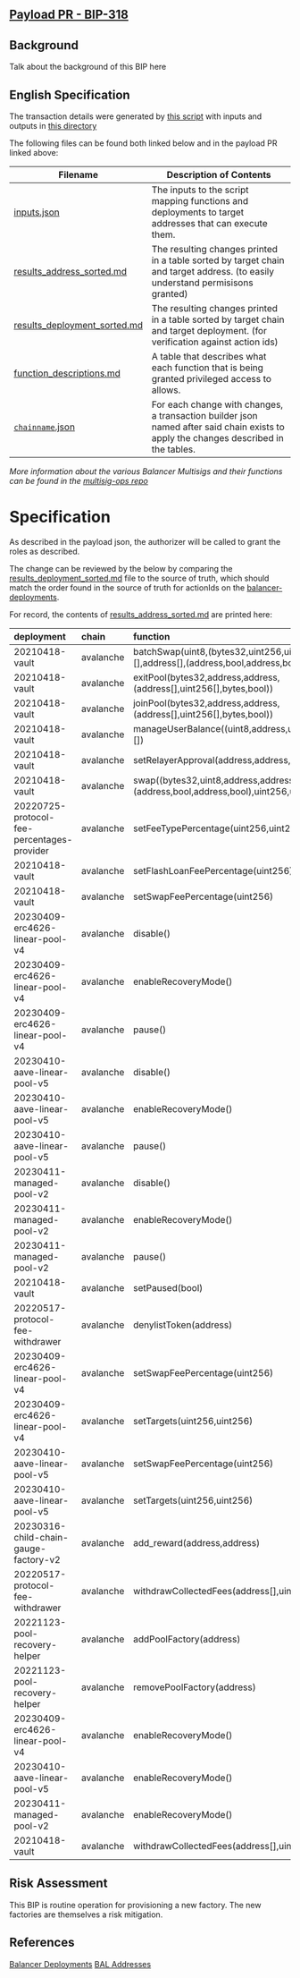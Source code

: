 ## [Payload PR - BIP-318](https://github.com/BalancerMaxis/multisig-ops/pull/246)

## Background
Talk about the background of this BIP here
## English Specification

The transaction details were generated by [this script](https://github.com/BalancerMaxis/multisig-ops/blob/main/action-scripts/gen_add_permissions_payload.py) with inputs and outputs in [this directory](https://github.com/BalancerMaxis/multisig-ops/tree/staging/BIPs/BIP-318)

The following files can be found both linked below and in the payload PR linked above:

| Filename                                                                                                                             | Description of Contents                                                                                                              |
|--------------------------------------------------------------------------------------------------------------------------------------|--------------------------------------------------------------------------------------------------------------------------------------|
| [inputs.json](https://github.com/BalancerMaxis/multisig-ops/blob/staging/BIPs/BIP-318/inputs.json)                                   | The inputs to the script mapping functions and deployments to target addresses that can execute them.                                |
| [results_address_sorted.md](https://github.com/BalancerMaxis/multisig-ops/blob/staging/BIPs/BIP-318/results_address_sorted.md)       | The resulting changes printed in a table sorted by target chain and target address. (to easily understand permisisons granted)       |
| [results_deployment_sorted.md](https://github.com/BalancerMaxis/multisig-ops/blob/staging/BIPs/BIP-318/results_deployment_sorted.md) | The resulting changes printed in a table sorted by target chain and target deployment. (for verification against action ids)         |
| [function_descriptions.md](https://github.com/BalancerMaxis/multisig-ops/blob/staging/BIPs/BIP-318/function_descriptions.md)         | A table that describes what each function that is being granted privileged access to allows.                                         |                                                                                                                                             |
| [`chainname`.json](https://github.com/BalancerMaxis/multisig-ops/tree/staging/BIPs/BIP-318/)                                         | For each change with changes, a transaction builder json named after said chain exists to apply the changes described in the tables. |

_More information about the various Balancer Multisigs and their functions can be found in the [multisig-ops repo](https://github.com/BalancerMaxis/multisig-ops/blob/staging/multisigs.md)_

# Specification

As described in the payload json, the authorizer will be called to grant the roles as described.  

The change can be reviewed by the below by comparing the [results_deployment_sorted.md](https://github.com/BalancerMaxis/multisig-ops/tree/staging/BIPs/BIP-183/results_deployment_sorted.md) file to the source of truth,  which should match the order found in the source of truth for actionIds on the [balancer-deployments](https://github.com/balancer/balancer-deployments/tree/master/action-ids).

For record, the contents of [results_address_sorted.md](https://github.com/BalancerMaxis/multisig-ops/tree/staging/BIPs/BIP-318/results_address_sorted.md) are printed here:



| deployment                                 | chain     | function                                                                                                          | role                                                               | caller                                                                    | caller_address                             |
|:-------------------------------------------|:----------|:------------------------------------------------------------------------------------------------------------------|:-------------------------------------------------------------------|:--------------------------------------------------------------------------|:-------------------------------------------|
| 20210418-vault                             | avalanche | batchSwap(uint8,(bytes32,uint256,uint256,uint256,bytes)[],address[],(address,bool,address,bool),int256[],uint256) | 0x1282ab709b2b70070f829c46bc36f76b32ad4989fecb2fcb09a1b3ce00bbfc30 | 20230314-batch-relayer-v5/BalancerRelayer                                 | 0x03F1ab8b19bcE21EB06C364aEc9e40322572a1e9 |
| 20210418-vault                             | avalanche | exitPool(bytes32,address,address,(address[],uint256[],bytes,bool))                                                | 0xc149e88b59429ded7f601ab52ecd62331cac006ae07c16543439ed138dcb8d34 | 20230314-batch-relayer-v5/BalancerRelayer                                 | 0x03F1ab8b19bcE21EB06C364aEc9e40322572a1e9 |
| 20210418-vault                             | avalanche | joinPool(bytes32,address,address,(address[],uint256[],bytes,bool))                                                | 0x78ad1b68d148c070372f8643c4648efbb63c6a8a338f3c24714868e791367653 | 20230314-batch-relayer-v5/BalancerRelayer                                 | 0x03F1ab8b19bcE21EB06C364aEc9e40322572a1e9 |
| 20210418-vault                             | avalanche | manageUserBalance((uint8,address,uint256,address,address)[])                                                      | 0xeba777d811cd36c06d540d7ff2ed18ed042fd67bbf7c9afcf88c818c7ee6b498 | 20230314-batch-relayer-v5/BalancerRelayer                                 | 0x03F1ab8b19bcE21EB06C364aEc9e40322572a1e9 |
| 20210418-vault                             | avalanche | setRelayerApproval(address,address,bool)                                                                          | 0x0014a06d322ff07fcc02b12f93eb77bb76e28cdee4fc0670b9dec98d24bbfec8 | 20230314-batch-relayer-v5/BalancerRelayer                                 | 0x03F1ab8b19bcE21EB06C364aEc9e40322572a1e9 |
| 20210418-vault                             | avalanche | swap((bytes32,uint8,address,address,uint256,bytes),(address,bool,address,bool),uint256,uint256)                   | 0x7b8a1d293670124924a0f532213753b89db10bde737249d4540e9a03657d1aff | 20230314-batch-relayer-v5/BalancerRelayer                                 | 0x03F1ab8b19bcE21EB06C364aEc9e40322572a1e9 |
| 20220725-protocol-fee-percentages-provider | avalanche | setFeeTypePercentage(uint256,uint256)                                                                             | 0xf966da38fb72cb10be01d2ff406b1aeb9cdc62f757d0042e6ff6249f196221a1 | multisigs/dao                                                             | 0x17b11FF13e2d7bAb2648182dFD1f1cfa0E4C7cf3 |
| 20210418-vault                             | avalanche | setFlashLoanFeePercentage(uint256)                                                                                | 0xbe2a180d5cc5d803a8eec4cea569989fc1c593d7eeadd1f262f360a68b0e842e | 20220725-protocol-fee-percentages-provider/ProtocolFeePercentagesProvider | 0x239e55F427D44C3cc793f49bFB507ebe76638a2b |
| 20210418-vault                             | avalanche | setSwapFeePercentage(uint256)                                                                                     | 0xb28b769768735d011b267f781c3be90bce51d5059ba015bc7a28b3e882fb2083 | 20220725-protocol-fee-percentages-provider/ProtocolFeePercentagesProvider | 0x239e55F427D44C3cc793f49bFB507ebe76638a2b |
| 20230409-erc4626-linear-pool-v4            | avalanche | disable()                                                                                                         | 0x7c86cd148d8db45c3b501ebc46765f768002a524cfb99123f8f21c719f62e38c | multisigs/emergency                                                       | 0x308f8d3536261C32c97D2f85ddc357f5cCdF33F0 |
| 20230409-erc4626-linear-pool-v4            | avalanche | enableRecoveryMode()                                                                                              | 0xa2685f4f3b3ddc4fd9c791acbb59d64abb16a8597f810c7154b1b9b5a6c3b5a9 | multisigs/emergency                                                       | 0x308f8d3536261C32c97D2f85ddc357f5cCdF33F0 |
| 20230409-erc4626-linear-pool-v4            | avalanche | pause()                                                                                                           | 0xeefb035cba9a13afe91cf64ecc5036868aa5cc5340cd7c5017def2049ac0b0ba | multisigs/emergency                                                       | 0x308f8d3536261C32c97D2f85ddc357f5cCdF33F0 |
| 20230410-aave-linear-pool-v5               | avalanche | disable()                                                                                                         | 0x627a2e247176a7cc72374908eeb1ee97159879e68e9a4dbce0144199d17c8a69 | multisigs/emergency                                                       | 0x308f8d3536261C32c97D2f85ddc357f5cCdF33F0 |
| 20230410-aave-linear-pool-v5               | avalanche | enableRecoveryMode()                                                                                              | 0x58bc56d9b84cb2e4efd84f56c7763228f92c6b4714a2cbe10c252384c8b5aa9f | multisigs/emergency                                                       | 0x308f8d3536261C32c97D2f85ddc357f5cCdF33F0 |
| 20230410-aave-linear-pool-v5               | avalanche | pause()                                                                                                           | 0x0c17c4a98fd69c4f4acbe101409c122417155d8b138eb16bdbdffe541de0355d | multisigs/emergency                                                       | 0x308f8d3536261C32c97D2f85ddc357f5cCdF33F0 |
| 20230411-managed-pool-v2                   | avalanche | disable()                                                                                                         | 0xc286c677f812387602b94d5dee672097cae543d80e175977381fbdbcdb9b2c12 | multisigs/emergency                                                       | 0x308f8d3536261C32c97D2f85ddc357f5cCdF33F0 |
| 20230411-managed-pool-v2                   | avalanche | enableRecoveryMode()                                                                                              | 0x2aa887a92d3d18f30f198214d2c197b7d148bb735c610372199c51c6a4866b86 | multisigs/emergency                                                       | 0x308f8d3536261C32c97D2f85ddc357f5cCdF33F0 |
| 20230411-managed-pool-v2                   | avalanche | pause()                                                                                                           | 0xe67bef3cfb0ba409959647fa3d8ff78b267a1c13f5434c2f32219ced33fec922 | multisigs/emergency                                                       | 0x308f8d3536261C32c97D2f85ddc357f5cCdF33F0 |
| 20210418-vault                             | avalanche | setPaused(bool)                                                                                                   | 0xb5593fe09464f360ecf835d5b9319ce69900ae1b29d13844b73c250b1f5f92fb | multisigs/emergency                                                       | 0x308f8d3536261C32c97D2f85ddc357f5cCdF33F0 |
| 20220517-protocol-fee-withdrawer           | avalanche | denylistToken(address)                                                                                            | 0xf3eadfc5e658bb5d9308d4d7d2b30766bd48e5db7a3637a92428d39fb6b97645 | multisigs/emergency                                                       | 0x308f8d3536261C32c97D2f85ddc357f5cCdF33F0 |
| 20230409-erc4626-linear-pool-v4            | avalanche | setSwapFeePercentage(uint256)                                                                                     | 0x6103010ac84a79eba6f8385214ddd4e50f4d1e8a2210023cfdf373b4bae5450c | multisigs/lm                                                              | 0x326A7778DB9B741Cb2acA0DE07b9402C7685dAc6 |
| 20230409-erc4626-linear-pool-v4            | avalanche | setTargets(uint256,uint256)                                                                                       | 0x94e7c43729e6cb635126e5a736eaa1db1ee39400b329e3d1d9a9dda175f52b1f | multisigs/lm                                                              | 0x326A7778DB9B741Cb2acA0DE07b9402C7685dAc6 |
| 20230410-aave-linear-pool-v5               | avalanche | setSwapFeePercentage(uint256)                                                                                     | 0x46d03ee209073be69d372d41f744c1529b277254f22efebde5fbc8d6038e3bde | multisigs/lm                                                              | 0x326A7778DB9B741Cb2acA0DE07b9402C7685dAc6 |
| 20230410-aave-linear-pool-v5               | avalanche | setTargets(uint256,uint256)                                                                                       | 0xa194a38f094d72bf8e03dde416d3522afc065785e96948ad893a514dcadfc401 | multisigs/lm                                                              | 0x326A7778DB9B741Cb2acA0DE07b9402C7685dAc6 |
| 20230316-child-chain-gauge-factory-v2      | avalanche | add_reward(address,address)                                                                                       | 0xde6b942f89e9060258ffab001fdc0f8f8586641c2f0aa6a47ab427260a470059 | multisigs/lm                                                              | 0x326A7778DB9B741Cb2acA0DE07b9402C7685dAc6 |
| 20220517-protocol-fee-withdrawer           | avalanche | withdrawCollectedFees(address[],uint256[],address)                                                                | 0x9b7cac7a6e50200d3ceb1372c25ac2f697fa4ba4495fb37091ffc35e5b4f8a42 | multisigs/lm                                                              | 0x326A7778DB9B741Cb2acA0DE07b9402C7685dAc6 |
| 20221123-pool-recovery-helper              | avalanche | addPoolFactory(address)                                                                                           | 0x90ce8036a67bbe2451d4f50ab7353343339db901728ae2de09928006819ee686 | multisigs/lm                                                              | 0x326A7778DB9B741Cb2acA0DE07b9402C7685dAc6 |
| 20221123-pool-recovery-helper              | avalanche | removePoolFactory(address)                                                                                        | 0x25cbdd96392463c2c0b1e5a2db364a18327ef561b6ceeb4a444b694dbf2c7890 | multisigs/lm                                                              | 0x326A7778DB9B741Cb2acA0DE07b9402C7685dAc6 |
| 20230409-erc4626-linear-pool-v4            | avalanche | enableRecoveryMode()                                                                                              | 0xa2685f4f3b3ddc4fd9c791acbb59d64abb16a8597f810c7154b1b9b5a6c3b5a9 | 20221123-pool-recovery-helper/PoolRecoveryHelper                          | 0x3b8cA519122CdD8efb272b0D3085453404B25bD0 |
| 20230410-aave-linear-pool-v5               | avalanche | enableRecoveryMode()                                                                                              | 0x58bc56d9b84cb2e4efd84f56c7763228f92c6b4714a2cbe10c252384c8b5aa9f | 20221123-pool-recovery-helper/PoolRecoveryHelper                          | 0x3b8cA519122CdD8efb272b0D3085453404B25bD0 |
| 20230411-managed-pool-v2                   | avalanche | enableRecoveryMode()                                                                                              | 0x2aa887a92d3d18f30f198214d2c197b7d148bb735c610372199c51c6a4866b86 | 20221123-pool-recovery-helper/PoolRecoveryHelper                          | 0x3b8cA519122CdD8efb272b0D3085453404B25bD0 |
| 20210418-vault                             | avalanche | withdrawCollectedFees(address[],uint256[],address)                                                                | 0xb2b6e48fa160a7c887d9d7a68b6a9bb9d47d4953d33e07f3a39e175d75e97796 | 20220517-protocol-fee-withdrawer/ProtocolFeesWithdrawer                   | 0x8F42aDBbA1B16EaAE3BB5754915E0D06059aDd75 |
## Risk Assessment
This BIP is routine operation for provisioning a new factory.  The new factories are themselves a risk mitigation.


## References

[Balancer Deployments](https://github.com/balancer/balancer-deployments)
[BAL Addresses](https://github.com/BalancerMaxis/bal_addresses)

